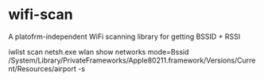# wifi-scan
A platofrm-independent WiFi scanning library for getting BSSID + RSSI

iwlist scan
netsh.exe wlan show networks mode=Bssid
/System/Library/PrivateFrameworks/Apple80211.framework/Versions/Current/Resources/airport -s

